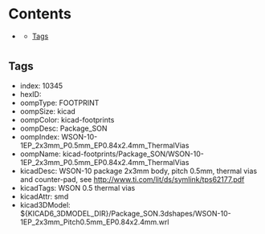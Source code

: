 



Contents
========

* [](#)
	* [Tags](#tags)

# 

## Tags

- index: 10345
- hexID: 
- oompType: FOOTPRINT
- oompSize: kicad
- oompColor: kicad-footprints
- oompDesc: Package_SON
- oompIndex: WSON-10-1EP_2x3mm_P0.5mm_EP0.84x2.4mm_ThermalVias
- oompName: kicad-footprints/Package_SON/WSON-10-1EP_2x3mm_P0.5mm_EP0.84x2.4mm_ThermalVias
- kicadDesc: WSON-10 package 2x3mm body, pitch 0.5mm, thermal vias and counter-pad, see http://www.ti.com/lit/ds/symlink/tps62177.pdf
- kicadTags: WSON 0.5 thermal vias
- kicadAttr: smd
- kicad3DModel: ${KICAD6_3DMODEL_DIR}/Package_SON.3dshapes/WSON-10-1EP_2x3mm_Pitch0.5mm_EP0.84x2.4mm.wrl
